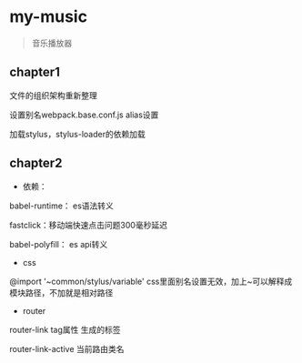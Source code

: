 # my-music

> 音乐播放器

## chapter1

文件的组织架构重新整理

设置别名webpack.base.conf.js alias设置

加载stylus，stylus-loader的依赖加载

## chapter2

- 依赖：

babel-runtime： es语法转义

fastclick：移动端快速点击问题300毫秒延迟

babel-polyfill： es api转义

- css

@import '~common/stylus/variable' css里面别名设置无效，加上~可以解释成模块路径，不加就是相对路径

- router

router-link tag属性 生成的标签

router-link-active 当前路由类名

